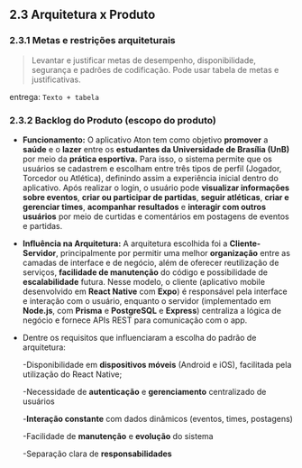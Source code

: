 ## 2.3 Arquitetura x Produto

### 2.3.1 Metas e restrições arquiteturais
> Levantar e justificar metas de desempenho, disponibilidade, segurança e padrões de codificação. Pode usar tabela de metas e justificativas.

entrega: `Texto + tabela`


### 2.3.2 Backlog do Produto (escopo do produto)
- **Funcionamento:**
O aplicativo Aton tem como objetivo **promover** a **saúde** e o **lazer** entre os **estudantes da Universidade de Brasília (UnB)** por meio da **prática esportiva.** Para isso, o sistema permite que os usuários se cadastrem e escolham entre três tipos de perfil  (Jogador, Torcedor ou Atlética), definindo assim a experiência inicial dentro do aplicativo. Após realizar o login, o usuário pode **visualizar informações sobre eventos**, **criar ou participar de partidas**, **seguir atléticas**, **criar e gerenciar times**, **acompanhar resultados** e **interagir com outros usuários** por meio de curtidas e comentários em postagens de eventos e partidas.


- **Influência na Arquitetura:**
A arquitetura escolhida foi a **Cliente-Servidor**, principalmente por permitir uma melhor **organização** entre as camadas de interface e de negócio, além de oferecer reutilização de serviços, **facilidade de manutenção** do código e possibilidade de **escalabilidade** futura. Nesse modelo, o cliente (aplicativo mobile desenvolvido em **React Native** com **Expo**) é responsável pela interface e interação com o usuário, enquanto o servidor (implementado em **Node.js**, com **Prisma** e **PostgreSQL** e **Express**) centraliza a lógica de negócio e fornece APIs REST para comunicação com o app.


- Dentre os requisitos que influenciaram a escolha do padrão de arquitetura:

    -Disponibilidade em **dispositivos móveis** (Android e iOS), facilitada pela utilização do React Native;

    -Necessidade de **autenticação** e **gerenciamento** centralizado de usuários

    -**Interação constante** com dados dinâmicos (eventos, times, postagens)

    -Facilidade de **manutenção** e **evolução** do sistema

    -Separação clara de **responsabilidades**

